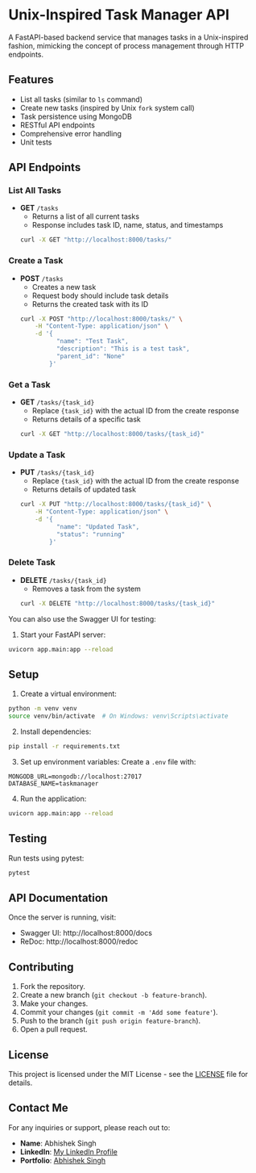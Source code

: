 # Unix-Inspired Task Manager API

A FastAPI-based backend service that manages tasks in a Unix-inspired fashion, mimicking the concept of process management through HTTP endpoints.

## Features

- List all tasks (similar to `ls` command)
- Create new tasks (inspired by Unix `fork` system call)
- Task persistence using MongoDB
- RESTful API endpoints
- Comprehensive error handling
- Unit tests

## API Endpoints

### List All Tasks
- **GET** `/tasks`
  - Returns a list of all current tasks
  - Response includes task ID, name, status, and timestamps
  ```bash
  curl -X GET "http://localhost:8000/tasks/"
  ```

### Create a Task
- **POST** `/tasks`
  - Creates a new task
  - Request body should include task details
  - Returns the created task with its ID
  ```bash
  curl -X POST "http://localhost:8000/tasks/" \
      -H "Content-Type: application/json" \
      -d '{
            "name": "Test Task",
            "description": "This is a test task",
            "parent_id": "None"
          }'
  ```

### Get a Task
- **GET** `/tasks/{task_id}`
  - Replace `{task_id}` with the actual ID from the create response
  - Returns details of a specific task
  ```bash
  curl -X GET "http://localhost:8000/tasks/{task_id}"
  ```

### Update a Task
- **PUT** `/tasks/{task_id}`
  - Replace `{task_id}` with the actual ID from the create response
  - Returns details of updated task
  ```bash
  curl -X PUT "http://localhost:8000/tasks/{task_id}" \
      -H "Content-Type: application/json" \
      -d '{
            "name": "Updated Task",
            "status": "running"
          }'
  ```

### Delete Task
- **DELETE** `/tasks/{task_id}`
  - Removes a task from the system
  ```bash
  curl -X DELETE "http://localhost:8000/tasks/{task_id}"
  ```

You can also use the Swagger UI for testing:
1. Start your FastAPI server:
```bash
uvicorn app.main:app --reload
```


## Setup

1. Create a virtual environment:
```bash
python -m venv venv
source venv/bin/activate  # On Windows: venv\Scripts\activate
```

2. Install dependencies:
```bash
pip install -r requirements.txt
```

3. Set up environment variables:
Create a `.env` file with:
```
MONGODB_URL=mongodb://localhost:27017
DATABASE_NAME=taskmanager
```

4. Run the application:
```bash
uvicorn app.main:app --reload
```

## Testing

Run tests using pytest:
```bash
pytest
```

## API Documentation

Once the server is running, visit:
- Swagger UI: http://localhost:8000/docs
- ReDoc: http://localhost:8000/redoc 

## Contributing

1. Fork the repository.
2. Create a new branch (`git checkout -b feature-branch`).
3. Make your changes.
4. Commit your changes (`git commit -m 'Add some feature'`).
5. Push to the branch (`git push origin feature-branch`).
6. Open a pull request.

## License

This project is licensed under the MIT License - see the [LICENSE](LICENSE) file for details.

## **Contact Me**

For any inquiries or support, please reach out to:
- **Name**: Abhishek Singh
- **LinkedIn**: [My LinkedIn Profile](https://www.linkedin.com/in/abhishek-singh-bba2662a9)
- **Portfolio**: [Abhishek Singh](https://portfolio-abhishek-singh-nine.vercel.app/)
